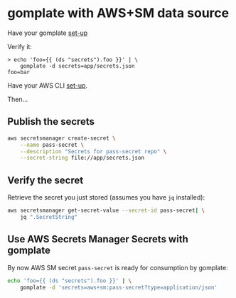 # gomplate with AWS+SM data source

Have your gomplate
[set-up](https://asokolsky.github.io/apps/gomplate.html)

Verify it:

```
> echo 'foo={{ (ds "secrets").foo }}' | \
    gomplate -d secrets=app/secrets.json
foo=bar
```

Have your AWS CLI
[set-up](https://asokolsky.github.io/aws/cli.html#install).

Then...

## Publish the secrets

```sh
aws secretsmanager create-secret \
    --name pass-secret \
    --description "Secrets for pass-secret repo" \
    --secret-string file://app/secrets.json
```

## Verify the secret

Retrieve the secret you just stored (assumes you have `jq` installed):
```sh
aws secretsmanager get-secret-value --secret-id pass-secret| \
    jq ".SecretString"
```

## Use AWS Secrets Manager Secrets with gomplate

By now AWS SM secret `pass-secret` is ready for consumption by gomplate:

```sh
echo 'foo={{ (ds "secrets").foo }}' | \
    gomplate -d 'secrets=aws+sm:pass-secret?type=application/json'
```
